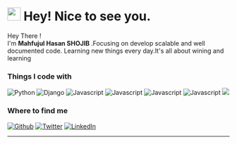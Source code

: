 <h1><img src="https://emojis.slackmojis.com/emojis/images/1531849430/4246/blob-sunglasses.gif?1531849430" width="30"/> Hey! Nice to see you.</h1>


<p>Hey There ! </br>  I'm <b> Mahfujul Hasan SHOJIB </b>.Focusing on develop scalable and well documented code. Learning new things every day.It's all about wining and learning </b>
<h3>Things I code with</h3>
<p>
  <img alt="Python" src="https://img.icons8.com/color/48/000000/python.png" />
  <img alt="Django" src="https://img.icons8.com/color/48/000000/django.png" /> 
  <img alt="Javascript" src="https://img.icons8.com/color/50/000000/javascript.png" /> 
  <img alt="Javascript" src="https://img.icons8.com/color/48/000000/postgreesql.png" /> 
  <img alt="Javascript" src="https://img.icons8.com/color/48/000000/docker-container.png" /> 
  <img alt="Javascript" src="https://img.icons8.com/doodle/48/000000/github.png" /> 
  <img src="https://img.icons8.com/color/48/000000/git.png"/>
</p>


<h3>Where to find me</h3>
<p><a href="https://github.com/shojibhasan" target="_blank"><img alt="Github" src="https://img.shields.io/badge/GitHub-%2312100E.svg?&style=for-the-badge&logo=Github&logoColor=white" /></a> <a href="https://facebook.com/3mpty.mind" target="_blank"><img alt="Twitter" src="https://img.shields.io/badge/facebook-%231DA1F2.svg?&style=for-the-badge&logo=facebook&logoColor=white" /></a> <a href="https://www.linkedin.com/in/shojibhasan" target="_blank"><img alt="LinkedIn" src="https://img.shields.io/badge/linkedin-%230077B5.svg?&style=for-the-badge&logo=linkedin&logoColor=white" />
</p>

------------

